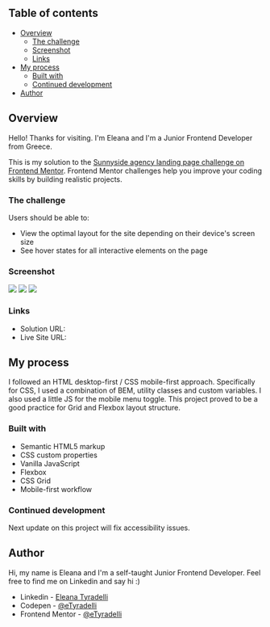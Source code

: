 ## Table of contents

- [Overview](#overview)
  - [The challenge](#the-challenge)
  - [Screenshot](#screenshot)
  - [Links](#links)
- [My process](#my-process)
  - [Built with](#built-with)
  - [Continued development](#continued-development)
- [Author](#author)

## Overview

Hello! Thanks for visiting. I'm Eleana and I'm a Junior Frontend Developer from Greece.

This is my solution to the [Sunnyside agency landing page challenge on Frontend Mentor](https://www.frontendmentor.io/challenges/sunnyside-agency-landing-page-7yVs3B6ef). Frontend Mentor challenges help you improve your coding skills by building realistic projects.


### The challenge

Users should be able to:

- View the optimal layout for the site depending on their device's screen size
- See hover states for all interactive elements on the page


### Screenshot

![](finished-project-screenshots/screenshot-desktop.jpg)
![](finished-project-screenshots/screenshot-tablet.jpg)
![](finished-project-screenshots/screenshot-mobile.jpg)


### Links

- Solution URL: [](https://your-solution-url.com)
- Live Site URL: [](https://your-live-site-url.com)


## My process

I followed an HTML desktop-first / CSS mobile-first approach. Specifically for CSS, I used a combination of BEM, utility classes and custom variables. I also used a little JS for the mobile menu toggle. This project proved to be a good practice for Grid and Flexbox layout structure.


### Built with

- Semantic HTML5 markup
- CSS custom properties
- Vanilla JavaScript
- Flexbox
- CSS Grid
- Mobile-first workflow


### Continued development

Next update on this project will fix accessibility issues.


## Author

Hi, my name is Eleana and I'm a self-taught Junior Frontend Developer. 
Feel free to find me on Linkedin and say hi :)

- Linkedin - [Eleana Tyradelli](https://www.linkedin.com/in/eleanatyradelli/)
- Codepen - [@eTyradelli](https://codepen.io/eTyradelli)
- Frontend Mentor - [@eTyradelli](https://www.frontendmentor.io/profile/eTyradelli)
